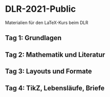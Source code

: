 # DLR-2021-Public

Materialien für den LaTeX-Kurs beim DLR

## Tag 1: Grundlagen

## Tag 2: Mathematik und Literatur

## Tag 3: Layouts und Formate

## Tag 4: TikZ, Lebensläufe, Briefe



